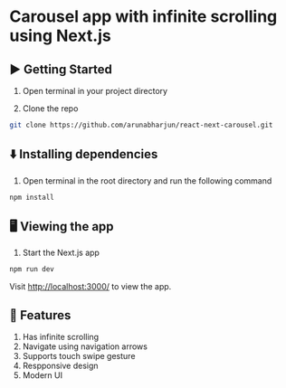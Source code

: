 # Carousel app with infinite scrolling using Next.js
<!-- ## [APP LINK](https://articles-app.arunabharjun.vercel.app/)
![](https://arunabharjun.com/api/project/photo/articles-app) -->

## ▶️ Getting Started

1. Open terminal in your project directory

2. Clone the repo

```bash
git clone https://github.com/arunabharjun/react-next-carousel.git
```

## ⬇️ Installing dependencies

1. Open terminal in the root directory and run the following command

```bash
npm install
```

## 🖥 Viewing the app

1. Start the Next.js app

```bash
npm run dev
```

Visit [http://localhost:3000/](http://localhost:3000/) to view the app.

## 🌟 Features

1. Has infinite scrolling
2. Navigate using navigation arrows
3. Supports touch swipe gesture
4. Respponsive design
5. Modern UI
